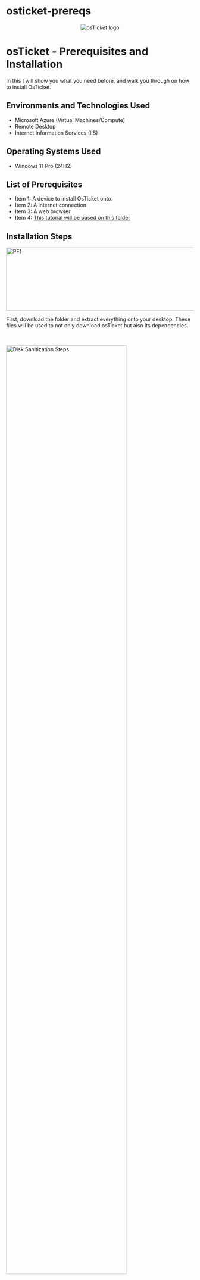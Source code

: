 # osticket-prereqs
<p align="center">
<img src="https://i.imgur.com/Clzj7Xs.png" alt="osTicket logo"/>
</p>

<h1>osTicket - Prerequisites and Installation</h1>
In this I will show you what you need before, and walk you through on how to install OsTicket.<br />




<h2>Environments and Technologies Used</h2>

- Microsoft Azure (Virtual Machines/Compute)
- Remote Desktop
- Internet Information Services (IIS)

<h2>Operating Systems Used </h2>

- Windows 11 Pro</b> (24H2)

<h2>List of Prerequisites</h2>

- Item 1: A device to install OsTicket onto.
- Item 2: A internet connection
- Item 3: A web browser
- Item 4: [This tutorial will be based on this folder](https://drive.google.com/uc?export=download&id=1b3RBkXTLNGXbibeMuAynkfzdBC1NnqaD)


<h2>Installation Steps</h2>

<p>
<img width="672" height="170" alt="PF1" src="https://github.com/user-attachments/assets/e2053b6f-8248-4d0e-8d5f-197cb705993d" />

</p>
<p>
First, download the folder and extract everything onto your desktop. These files will be used to not only download osTicket but also its dependencies.
</p>
<br />

<p>
<img src="https://i.imgur.com/DJmEXEB.png" height="80%" width="80%" alt="Disk Sanitization Steps"/>
</p>
<p>
Next, click the windows button and navigate to the control panel of your computer. Then navigate to uninstall programs and head to "Turn Windows features on or off" on the left side of the screen. In this screen you will want to check the Internet Information Services box and expand the drop-down menu for it.
</p>
<br />

<p>
<img src="https://i.imgur.com/DJmEXEB.png" height="80%" width="80%" alt="Disk Sanitization Steps"/>
</p>
<p>
From this drop down menu, expand the World Wide Web Services folder, Then expand the Application Development Features folder, and when here check the box for CGI. Then press ok. You may then load a web page in microsoft with the address "127.0.0.1"
</p>
<br />

<p>
<img src="https://i.imgur.com/DJmEXEB.png" height="80%" width="80%" alt="Disk Sanitization Steps"/>
</p>
<p>
Now that we have done that, access the osTicket installation files that we extracted. Now we are going to install PHPManager. Double click it, hit next, agree and hit next. Now we are going to install the Rewrite module. Just agree and hit install. 
</p>
<br />

<p>
<img src="https://i.imgur.com/DJmEXEB.png" height="80%" width="80%" alt="Disk Sanitization Steps"/>
</p>
<p>
Now we are going to make a new directory on the C-drive of your computer and we will name it "PHP". Right click the file explorer icon and click "File explorer" to open a new window for it. Go into the c-drive (This pc -> drop down menu, Windows (C:)). While here, right click and make a new folder and title it "PHP" and then open the new folder. Now go back to the osTicket files and right click the php zip file and extract it into the new folder we created.
</p>
<br />


<p>
<img src="https://i.imgur.com/DJmEXEB.png" height="80%" width="80%" alt="Disk Sanitization Steps"/>
</p>
<p>
Next we are going to install the "VC_redist" which is once again located in the osTicket installation files.
</p>
<br />

<p>
<img src="https://i.imgur.com/DJmEXEB.png" height="80%" width="80%" alt="Disk Sanitization Steps"/>
</p>
<p>
Lorem ipsum dolor sit amet, consectetur adipiscing elit, sed do eiusmod tempor incididunt ut labore et dolore magna aliqua. Ut enim ad minim veniam, quis nostrud exercitation ullamco laboris nisi ut aliquip ex ea commodo consequat. Duis aute irure dolor in reprehenderit in voluptate velit esse cillum dolore eu fugiat nulla pariatur.
</p>
<br />

<p>
<img src="https://i.imgur.com/DJmEXEB.png" height="80%" width="80%" alt="Disk Sanitization Steps"/>
</p>
<p>
Lorem ipsum dolor sit amet, consectetur adipiscing elit, sed do eiusmod tempor incididunt ut labore et dolore magna aliqua. Ut enim ad minim veniam, quis nostrud exercitation ullamco laboris nisi ut aliquip ex ea commodo consequat. Duis aute irure dolor in reprehenderit in voluptate velit esse cillum dolore eu fugiat nulla pariatur.
</p>
<br />
